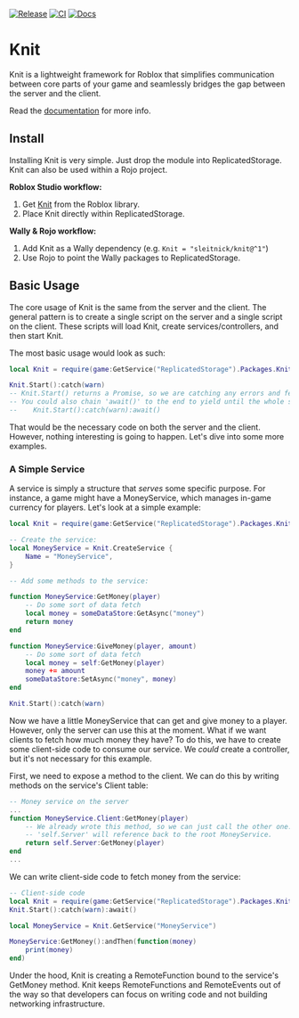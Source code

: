[![Release](https://github.com/Sleitnick/Knit/actions/workflows/release.yaml/badge.svg)](https://github.com/Sleitnick/Knit/actions/workflows/release.yaml)
[![CI](https://github.com/Sleitnick/Knit/actions/workflows/ci.yaml/badge.svg)](https://github.com/Sleitnick/Knit/actions/workflows/ci.yaml)
[![Docs](https://github.com/Sleitnick/Knit/actions/workflows/docs.yaml/badge.svg)](https://github.com/Sleitnick/Knit/actions/workflows/docs.yaml)

# Knit

Knit is a lightweight framework for Roblox that simplifies communication between core parts of your game and seamlessly bridges the gap between the server and the client.

Read the [documentation](https://sleitnick.github.io/Knit/) for more info.

## Install

Installing Knit is very simple. Just drop the module into ReplicatedStorage. Knit can also be used within a Rojo project.

**Roblox Studio workflow:**

1. Get [Knit](https://www.roblox.com/library/5530714855/Knit) from the Roblox library.
1. Place Knit directly within ReplicatedStorage.

**Wally & Rojo workflow:**

1. Add Knit as a Wally dependency (e.g. `Knit = "sleitnick/knit@^1"`)
1. Use Rojo to point the Wally packages to ReplicatedStorage.

## Basic Usage

The core usage of Knit is the same from the server and the client. The general pattern is to create a single script on the server and a single script on the client. These scripts will load Knit, create services/controllers, and then start Knit.

The most basic usage would look as such:

```lua
local Knit = require(game:GetService("ReplicatedStorage").Packages.Knit)

Knit.Start():catch(warn)
-- Knit.Start() returns a Promise, so we are catching any errors and feeding it to the built-in 'warn' function
-- You could also chain 'await()' to the end to yield until the whole sequence is completed:
--    Knit.Start():catch(warn):await()
```

That would be the necessary code on both the server and the client. However, nothing interesting is going to happen. Let's dive into some more examples.

### A Simple Service

A service is simply a structure that _serves_ some specific purpose. For instance, a game might have a MoneyService, which manages in-game currency for players. Let's look at a simple example:

```lua
local Knit = require(game:GetService("ReplicatedStorage").Packages.Knit)

-- Create the service:
local MoneyService = Knit.CreateService {
	Name = "MoneyService",
}

-- Add some methods to the service:

function MoneyService:GetMoney(player)
	-- Do some sort of data fetch
	local money = someDataStore:GetAsync("money")
	return money
end

function MoneyService:GiveMoney(player, amount)
	-- Do some sort of data fetch
	local money = self:GetMoney(player)
	money += amount
	someDataStore:SetAsync("money", money)
end

Knit.Start():catch(warn)
```

Now we have a little MoneyService that can get and give money to a player. However, only the server can use this at the moment. What if we want clients to fetch how much money they have? To do this, we have to create some client-side code to consume our service. We _could_ create a controller, but it's not necessary for this example.

First, we need to expose a method to the client. We can do this by writing methods on the service's Client table:

```lua
-- Money service on the server
...
function MoneyService.Client:GetMoney(player)
	-- We already wrote this method, so we can just call the other one.
	-- 'self.Server' will reference back to the root MoneyService.
	return self.Server:GetMoney(player)
end
...
```

We can write client-side code to fetch money from the service:

```lua
-- Client-side code
local Knit = require(game:GetService("ReplicatedStorage").Packages.Knit)
Knit.Start():catch(warn):await()

local MoneyService = Knit.GetService("MoneyService")

MoneyService:GetMoney():andThen(function(money)
	print(money)
end)
```

Under the hood, Knit is creating a RemoteFunction bound to the service's GetMoney method. Knit keeps RemoteFunctions and RemoteEvents out of the way so that developers can focus on writing code and not building networking infrastructure.
